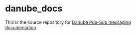 # danube_docs

This is the source repository for [Danube Pub-Sub messaging documentation](https://dev-state.com/danube_docs/)
